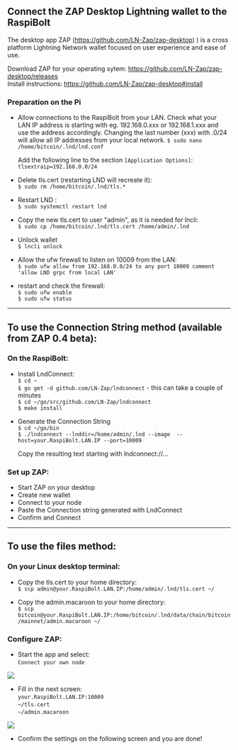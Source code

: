 

## Connect the ZAP Desktop Lightning wallet to the RaspiBolt

The desktop app ZAP (https://github.com/LN-Zap/zap-desktop)
) is a cross platform Lightning Network wallet focused on user experience and ease of use.

Download ZAP for your operating sytem:
https://github.com/LN-Zap/zap-desktop/releases  
Install instructions: https://github.com/LN-Zap/zap-desktop#install

### Preparation on the Pi

* Allow connections to the RaspiBolt from your LAN. Check what your LAN IP address is starting with eg. 192.168.0.xxx or 192.168.1.xxx and use the address accordingly. Changing the last number (xxx) with .0/24 will allow all IP addresses from your local network.
    `$ sudo nano /home/bitcoin/.lnd/lnd.conf`  

    Add the following line to the section `[Application Options]`:  
  ```tlsextraip=192.168.0.0/24```
  
* Delete tls.cert (restarting LND will recreate it):  
    `$ sudo rm /home/bitcoin/.lnd/tls.*`

* Restart LND :  
  `$ sudo systemctl restart lnd`  
  
* Copy the new tls.cert to user "admin", as it is needed for lncli:  
    `$ sudo cp /home/bitcoin/.lnd/tls.cert /home/admin/.lnd`

* Unlock wallet  
  `$ lncli unlock` 

* Allow the ufw firewall to listen on 10009 from the LAN:  
  `$ sudo ufw allow from 192.168.0.0/24 to any port 10009 comment 'allow LND grpc from local LAN'`

 * restart and check the firewall:  
  `$ sudo ufw enable`  
  `$ sudo ufw status`

  ---

## To use the Connection String method (available from  ZAP 0.4 beta):

### On the RaspiBolt:
* Install LndConnect:  
  `$ cd ~`  
  `$ go get -d github.com/LN-Zap/lndconnect`  - this can take a couple of minutes  
  `$ cd ~/go/src/github.com/LN-Zap/lndconnect`  
  `$ make install`  

* Generate the Connection String  
  `$ cd ~/go/bin`  
  `$ ./lndconnect --lnddir=/home/admin/.lnd --image  --host=your.RaspiBolt.LAN.IP --port=10009`

  Copy the resulting text starting with lndconnect://...

### Set up ZAP: 

  * Start ZAP on your desktop
  * Create new wallet
  * Connect to your node
  * Paste the Connection string generated with LndConnect
  * Confirm and Connect

---

## To use the files method: 

### On your Linux desktop terminal:  

* Copy the tls.cert to your home directory:  
  `$ scp admin@your.RaspiBolt.LAN.IP:/home/admin/.lnd/tls.cert ~/`

* Copy the admin.macaroon to your home directory:  
`$ scp bitcoin@your.RaspiBolt.LAN.IP:/home/bitcoin/.lnd/data/chain/bitcoin/mainnet/admin.macaroon ~/`

### Configure ZAP:

* Start the app and select:  
```Connect your own node```

![](zap1.png)


* Fill in the next screen:  
`your.RaspiBolt.LAN.IP:10009`  
`~/tls.cert`  
`~/admin.macaroon`  

![](zap2.png)

* Confirm the settings on the following screen and you are done!

